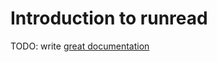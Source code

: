 # Introduction to runread

TODO: write [great documentation](http://jacobian.org/writing/great-documentation/what-to-write/)
